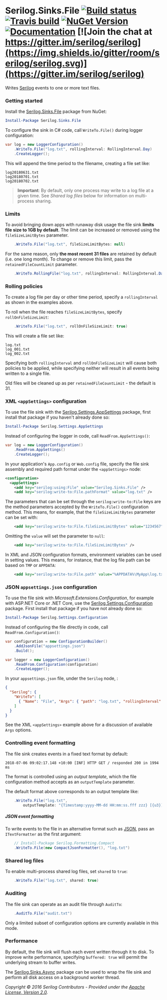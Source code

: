 # Serilog.Sinks.File [![Build status](https://ci.appveyor.com/api/projects/status/hh9gymy0n6tne46j?svg=true)](https://ci.appveyor.com/project/serilog/serilog-sinks-file) [![Travis build](https://travis-ci.org/serilog/serilog-sinks-file.svg)](https://travis-ci.org/serilog/serilog-sinks-file) [![NuGet Version](http://img.shields.io/nuget/v/Serilog.Sinks.File.svg?style=flat)](https://www.nuget.org/packages/Serilog.Sinks.File/) [![Documentation](https://img.shields.io/badge/docs-wiki-yellow.svg)](https://github.com/serilog/serilog/wiki) [![Join the chat at https://gitter.im/serilog/serilog](https://img.shields.io/gitter/room/serilog/serilog.svg)](https://gitter.im/serilog/serilog)

Writes [Serilog](https://serilog.net) events to one or more text files.

### Getting started

Install the [Serilog.Sinks.File](https://nuget.org/serilog/serilog-sinks-file) package from NuGet:

```powershell
Install-Package Serilog.Sinks.File
```

To configure the sink in C# code, call `WriteTo.File()` during logger configuration:

```csharp
var log = new LoggerConfiguration()
    .WriteTo.File("log.txt", rollingInterval: RollingInterval.Day)
    .CreateLogger();
```

This will append the time period to the filename, creating a file set like:

```
log20180631.txt
log20180701.txt
log20180702.txt
```

> **Important**: By default, only one process may write to a log file at a given time. See _Shared log files_ below for information on multi-process sharing.

### Limits

To avoid bringing down apps with runaway disk usage the file sink **limits file size to 1GB by default**. The limit can be increased or removed using the `fileSizeLimitBytes` parameter.

```csharp
    .WriteTo.File("log.txt", fileSizeLimitBytes: null)
```

For the same reason, only **the most recent 31 files** are retained by default (i.e. one long month). To change or remove this limit, pass the `retainedFileCountLimit` parameter.

```csharp
    .WriteTo.RollingFile("log.txt", rollingInterval: RollingInterval.Day, retainedFileCountLimit: null)
```

### Rolling policies

To create a log file per day or other time period, specify a `rollingInterval` as shown in the examples above.

To roll when the file reaches `fileSizeLimitBytes`, specify `rollOnFileSizeLimit`:

```csharp
    .WriteTo.File("log.txt", rollOnFileSizeLimit: true)
```

This will create a file set like:

```
log.txt
log_001.txt
log_002.txt
```

Specifying both `rollingInterval` and `rollOnFileSizeLimit` will cause both policies to be applied, while specifying neither will result in all events being written to a single file.

Old files will be cleaned up as per `retainedFileCountLimit` - the default is 31.

### XML `<appSettings>` configuration

To use the file sink with the [Serilog.Settings.AppSettings](https://github.com/serilog/serilog-settings-appsettings) package, first install that package if you haven't already done so:

```powershell
Install-Package Serilog.Settings.AppSettings
```

Instead of configuring the logger in code, call `ReadFrom.AppSettings()`:

```csharp
var log = new LoggerConfiguration()
    .ReadFrom.AppSettings()
    .CreateLogger();
```

In your application's `App.config` or `Web.config` file, specify the file sink assembly and required path format under the `<appSettings>` node:

```xml
<configuration>
  <appSettings>
    <add key="serilog:using:File" value="Serilog.Sinks.File" />
    <add key="serilog:write-to:File.pathFormat" value="log.txt" />
```

The parameters that can be set through the `serilog:write-to:File` keys are the method parameters accepted by the `WriteTo.File()` configuration method. This means, for example, that the `fileSizeLimitBytes` parameter can be set with:

```xml
    <add key="serilog:write-to:File.fileSizeLimitBytes" value="1234567" />
```

Omitting the `value` will set the parameter to `null`:

```xml
    <add key="serilog:write-to:File.fileSizeLimitBytes" />
```

In XML and JSON configuration formats, environment variables can be used in setting values. This means, for instance, that the log file path can be based on `TMP` or `APPDATA`:

```xml
    <add key="serilog:write-to:File.path" value="%APPDATA%\MyApp\log.txt" />
```

### JSON `appsettings.json` configuration

To use the file sink with _Microsoft.Extensions.Configuration_, for example with ASP.NET Core or .NET Core, use the [Serilog.Settings.Configuration](https://github.com/serilog/serilog-settings-configuration) package. First install that package if you have not already done so:

```powershell
Install-Package Serilog.Settings.Configuration
```

Instead of configuring the file directly in code, call `ReadFrom.Configuration()`:

```csharp
var configuration = new ConfigurationBuilder()
    .AddJsonFile("appsettings.json")
    .Build();

var logger = new LoggerConfiguration()
    .ReadFrom.Configuration(configuration)
    .CreateLogger();
```

In your `appsettings.json` file, under the `Serilog` node, :

```json
{
  "Serilog": {
    "WriteTo": [
      { "Name": "File", "Args": { "path": "log.txt", "rollingInterval": "Day" } }
    ]
  }
}
```

See the XML `<appSettings>` example above for a discussion of available `Args` options.

### Controlling event formatting

The file sink creates events in a fixed text format by default:

```
2018-07-06 09:02:17.148 +10:00 [INF] HTTP GET / responded 200 in 1994 ms
```

The format is controlled using an _output template_, which the file configuration method accepts as an `outputTemplate` parameter.

The default format above corresponds to an output template like:

```csharp
    .WriteTo.File("log.txt",
        outputTemplate: "{Timestamp:yyyy-MM-dd HH:mm:ss.fff zzz} [{u3}] {Message:lj}{NewLine}{Exception}")
```

##### JSON event formatting

To write events to the file in an alternative format such as [JSON](https://github.com/serilog/serilog-formatting-compact), pass an `ITextFormatter` as the first argument:

```csharp
    // Install-Package Serilog.Formatting.Compact
    .WriteTo.File(new CompactJsonFormatter(), "log.txt")
```

### Shared log files

To enable multi-process shared log files, set `shared` to `true`:

```csharp
    .WriteTo.File("log.txt", shared: true)
```

### Auditing

The file sink can operate as an audit file through `AuditTo`:

```csharp
    .AuditTo.File("audit.txt")
```

Only a limited subset of configuration options are currently available in this mode.

### Performance

By default, the file sink will flush each event written through it to disk. To improve write performance, specifying `buffered: true` will permit the underlying stream to buffer writes.

The [Serilog.Sinks.Async](https://github.com/serilog/serilog-sinks-async) package can be used to wrap the file sink and perform all disk access on a background worker thread.

_Copyright &copy; 2016 Serilog Contributors - Provided under the [Apache License, Version 2.0](http://apache.org/licenses/LICENSE-2.0.html)._
